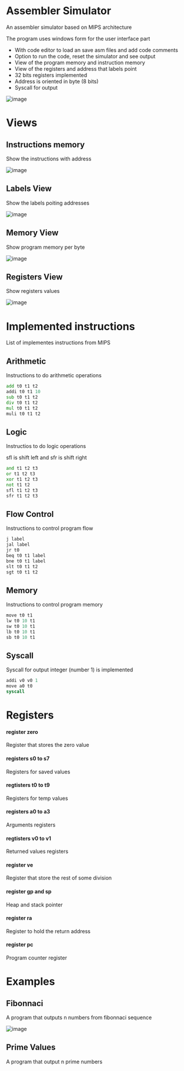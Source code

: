 # Assembler Simulator

An assembler simulator based on MIPS architecture

The program uses windows form for the user interface part

- With code editor to load an save asm files and add code comments
- Option to run the code, reset the simulator and see output
- View of the program memory and instruction memory
- View of the registers and address that labels point
- 32 bits registers implemented
- Address is oriented in byte (8 bits)
- Syscall for output

![image](https://github.com/RodrigoPAml/AssemblerSimulator/assets/41243039/3b1a2ad0-bbe5-4513-99cc-2fc52398139f)

# Views

## Instructions memory

Show the instructions with address

![image](https://github.com/RodrigoPAml/AssemblerSimulator/assets/41243039/f397f439-6f3e-4c72-9470-70f5a0c82c10)

## Labels View

Show the labels poiting addresses

![image](https://github.com/RodrigoPAml/AssemblerSimulator/assets/41243039/ddf7c58e-7b11-4c06-a168-94708d78c70e)

## Memory View

Show program memory per byte

![image](https://github.com/RodrigoPAml/AssemblerSimulator/assets/41243039/aa426e56-bcaf-4992-b86e-20fb6bfaf522)

## Registers View

Show registers values

![image](https://github.com/RodrigoPAml/AssemblerSimulator/assets/41243039/ade239a1-21da-4b71-815e-42d2e1d1f901)

# Implemented instructions

List of implementes instructions from MIPS

## Arithmetic

Instructions to do arithmetic operations

```asm
add t0 t1 t2
addi t0 t1 10
sub t0 t1 t2
div t0 t1 t2
mul t0 t1 t2
muli t0 t1 t2
```

## Logic

Instructios to do logic operations

sfl is shift left and sfr is shift right

```asm
and t1 t2 t3
or t1 t2 t3
xor t1 t2 t3
not t1 t2
sfl t1 t2 t3
sfr t1 t2 t3
```

## Flow Control

Instructions to control program flow

```asm
j label
jal label
jr t0
beq t0 t1 label
bne t0 t1 label
slt t0 t1 t2
sgt t0 t1 t2
```

## Memory

Instructions to control program memory

```asm
move t0 t1
lw t0 10 t1
sw t0 10 t1
lb t0 10 t1
sb t0 10 t1
```

## Syscall

Syscall for output integer (number 1) is implemented

```asm
addi v0 v0 1
move a0 t0
syscall
```

# Registers

#### register zero 
Register that stores the zero value
#### registers s0 to s7
Registers for saved values
#### regtisters t0 to t9
Registers for temp values
#### registers a0 to a3
Arguments registers
#### regtisters v0 to v1
Returned values registers
#### register ve
Register that store the rest of some division
#### register gp and sp
Heap and stack pointer
#### register ra
Register to hold the return address
#### register pc
Program counter register

# Examples

## Fibonnaci

A program that outputs n numbers from fibonnaci sequence

![image](https://github.com/RodrigoPAml/AssemblerSimulator/assets/41243039/1a34c950-937f-4338-88cf-a07f0e1f05f5)

## Prime Values

A program that output n prime numbers


